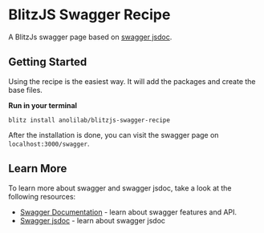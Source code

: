 # BlitzJS Swagger Recipe

A BlitzJs swagger page based on [swagger jsdoc](https://github.com/Surnet/swagger-jsdoc).

## Getting Started

Using the recipe is the easiest way. It will add the packages and create the base files.

**Run in your terminal**

`blitz install anolilab/blitzjs-swagger-recipe`

After the installation is done, you can visit the swagger page on `localhost:3000/swagger`.

## Learn More

To learn more about swagger and swagger jsdoc, take a look at the following resources:

- [Swagger Documentation](https://swagger.io/) - learn about swagger features and API.
- [Swagger jsdoc](https://github.com/Surnet/swagger-jsdoc) - learn about swagger jsdoc
